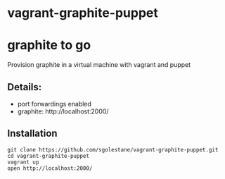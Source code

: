 vagrant-graphite-puppet
=======================

# graphite to go

Provision graphite in a virtual machine with vagrant and puppet

## Details:

 * port forwardings enabled
 * graphite: http://localhost:2000/

## Installation

```
git clone https://github.com/sgolestane/vagrant-graphite-puppet.git
cd vagrant-graphite-puppet
vagrant up
open http://localhost:2000/
```